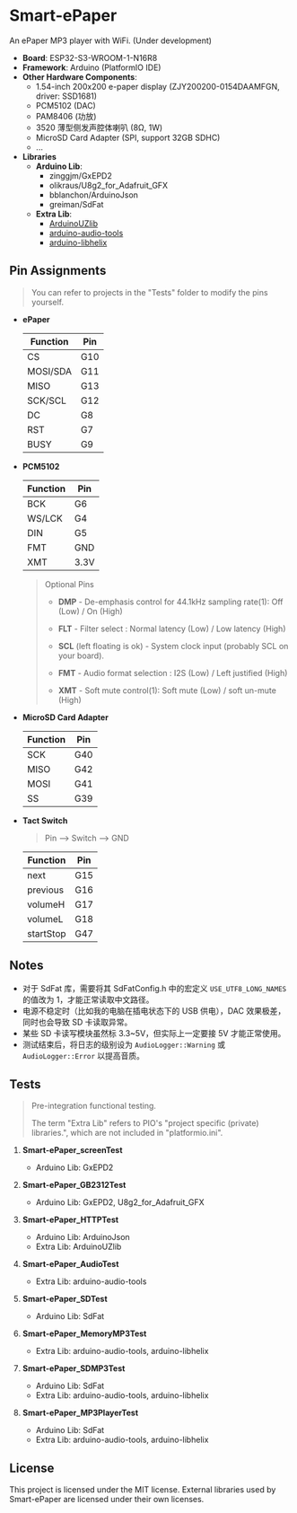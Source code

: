 # Smart-ePaper

An ePaper MP3 player with WiFi. (Under development)

* **Board**: ESP32-S3-WROOM-1-N16R8
* **Framework**: Arduino (PlatformIO IDE)
* **Other Hardware Components**:
  * 1.54-inch 200x200 e-paper display (ZJY200200-0154DAAMFGN, driver: SSD1681)
  * PCM5102 (DAC)
  * PAM8406 (功放)
  * 3520 薄型侧发声腔体喇叭 (8Ω, 1W)
  * MicroSD Card Adapter (SPI, support 32GB SDHC)
  * ...
* **Libraries**
  * **Arduino Lib**:
    * zinggjm/GxEPD2
    * olikraus/U8g2_for_Adafruit_GFX
    * bblanchon/ArduinoJson
    * greiman/SdFat
  * **Extra Lib**:
    * [ArduinoUZlib](https://github.com/tignioj/ArduinoUZlib)
    * [arduino-audio-tools](https://github.com/pschatzmann/arduino-audio-tools)
    * [arduino-libhelix](https://github.com/pschatzmann/arduino-libhelix)

## Pin Assignments

> You can refer to projects in the "Tests" folder to modify the pins yourself.

* **ePaper**
  
  | Function | Pin |
  |----------|-----|
  | CS       | G10 |
  | MOSI/SDA | G11 |
  | MISO     | G13 |
  | SCK/SCL  | G12 |
  | DC       | G8  |
  | RST      | G7  |
  | BUSY     | G9  |

* **PCM5102**
  
  | Function | Pin  |
  |----------|------|
  | BCK      | G6   |
  | WS/LCK   | G4   |
  | DIN      | G5   |
  | FMT      | GND  |
  | XMT      | 3.3V |

  > Optional Pins
  > 
  >   * **DMP** - De-emphasis control for 44.1kHz sampling rate(1): Off (Low) / On (High)
  >
  >   * **FLT** - Filter select : Normal latency (Low) / Low latency (High)
  >
  >   * **SCL** (left floating is ok) - System clock input (probably SCL on your board).
  >
  >   * **FMT** - Audio format selection : I2S (Low) / Left justified (High)
  >
  >   * **XMT** - Soft mute control(1): Soft mute (Low) / soft un-mute (High)

* **MicroSD Card Adapter**
  
  | Function | Pin |
  |----------|-----|
  | SCK      | G40 |
  | MISO     | G42 |
  | MOSI     | G41 |
  | SS       | G39 |

* **Tact Switch**
  
  > Pin --> Switch --> GND

  | Function  | Pin |
  |-----------|-----|
  | next      | G15 |
  | previous  | G16 |
  | volumeH   | G17 |
  | volumeL   | G18 |
  | startStop | G47 |

## Notes

* 对于 SdFat 库，需要将其 SdFatConfig.h 中的宏定义 `USE_UTF8_LONG_NAMES` 的值改为 1，才能正常读取中文路径。
* 电源不稳定时（比如我的电脑在插电状态下的 USB 供电），DAC 效果极差，同时也会导致 SD 卡读取异常。
* 某些 SD 卡读写模块虽然标 3.3~5V，但实际上一定要接 5V 才能正常使用。
* 测试结束后，将日志的级别设为 `AudioLogger::Warning` 或 `AudioLogger::Error` 以提高音质。

## Tests

> Pre-integration functional testing.
>
> The term "Extra Lib" refers to PIO's "project specific (private) libraries.", which are not included in "platformio.ini".

1. **Smart-ePaper_screenTest**

    * Arduino Lib: GxEPD2

2. **Smart-ePaper_GB2312Test**

    * Arduino Lib: GxEPD2, U8g2_for_Adafruit_GFX

3. **Smart-ePaper_HTTPTest**

    * Arduino Lib: ArduinoJson
    * Extra Lib: ArduinoUZlib

4. **Smart-ePaper_AudioTest**
    
    * Extra Lib: arduino-audio-tools

5. **Smart-ePaper_SDTest**
    
    * Arduino Lib: SdFat

6. **Smart-ePaper_MemoryMP3Test**

    * Extra Lib: arduino-audio-tools, arduino-libhelix

7. **Smart-ePaper_SDMP3Test**

    * Arduino Lib: SdFat
    * Extra Lib: arduino-audio-tools, arduino-libhelix

8. **Smart-ePaper_MP3PlayerTest**

    * Arduino Lib: SdFat
    * Extra Lib: arduino-audio-tools, arduino-libhelix
  
## License

This project is licensed under the MIT license. External libraries used by Smart-ePaper are licensed under their own licenses.
